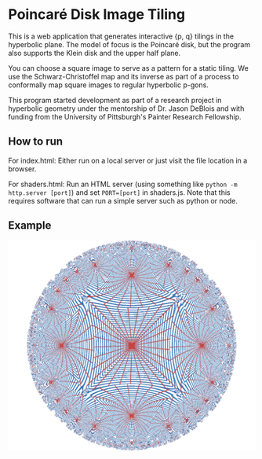 # Poincaré Disk Image Tiling

This is a web application that generates interactive {p, q} tilings in the hyperbolic plane. The model of focus is the Poincaré disk, but the program also supports the Klein disk and the upper half plane.

You can choose a square image to serve as a pattern for a static tiling. We use the Schwarz-Christoffel map and its inverse as part of a process to conformally map square images to regular hyperbolic p-gons.

This program started development as part of a research project in hyperbolic geometry under the mentorship of Dr. Jason DeBlois and with funding from the University of Pittsburgh's Painter Research Fellowship.

## How to run

For index.html: Either run on a local server or just visit the file location in a browser.

For shaders.html: Run an HTML server (using something like `python -m http.server [port]`) and set `PORT=[port]` in shaders.js. Note that this requires software that can run a simple server such as python or node.

## Example

![My cat on the hyperbolic plane](https://raw.githubusercontent.com/sam-lb/PoincareTessellation/master/assets/grid.png)
